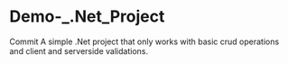 # Demo-_.Net_Project
Commit
A simple .Net project that only works with basic crud operations and client and serverside validations.
